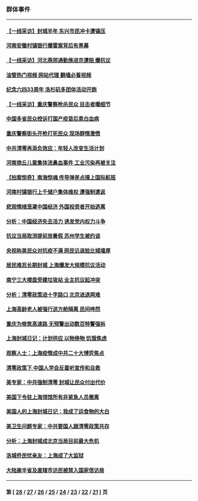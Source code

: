 ### 群体事件
---
#### [【一线采访】封城半年 东兴市民冲卡遭镇压](../../pages/ncid279/n13754277.md?06081245) 
#### [河南安徽村镇银行爆雷案背后有黑幕](../../pages/ncid279/n13754230.md?06081245) 
#### [【一线采访】河北燕郊通勤族进京遭阻 爆抗议](../../pages/ncid279/n13749999.md?06081245) 
#### [油管热门视频 网站代理 翻墙必看视频](http://209.222.30.114:81/youtube.html?06081245)
#### [纪念六四33周年 洛杉矶多团体活动开跑](../../pages/ncid279/n13749760.md?06081245) 
#### [【一线采访】重庆警察枪杀民众 目击者曝细节](../../pages/ncid279/n13749360.md?06081245) 
#### [中国多省民众控诉打国产疫苗后患白血病](../../pages/ncid279/n13748740.md?06081245) 
#### [重庆警察街头开枪打死民众 现场群情激愤](../../pages/ncid279/n13749070.md?06081245) 
#### [中共清零再添负效应：年轻人改变生活计划](../../pages/ncid279/n13748102.md?06081245) 
#### [河南商丘儿童集体流鼻血事件 工业污染再被关注](../../pages/ncid279/n13747065.md?06081245) 
#### [【拍案惊奇】南海惊魂 传导弹差点撞上国际航班](../../pages/ncid279/n13746784.md?06081245) 
#### [河南村镇银行上千储户集体维权 遭强制遣返](../../pages/ncid279/n13743906.md?06081245) 
#### [悲观情绪笼罩中国经济 外国投资者开始逃离](../../pages/ncid279/n13743825.md?06081245) 
#### [分析：中国经济失去活力 诱发党内权力斗争](../../pages/ncid279/n13740219.md?06081245) 
#### [抗议当局取消提前放暑假 苏州学生被约谈](../../pages/ncid279/n13738981.md?06081245) 
#### [央视称美民众对抗疫不满 网民讥讽脸比城墙厚](../../pages/ncid279/n13738685.md?06081245) 
#### [居民难忍长期封城 上海爆发大规模抗议活动](../../pages/ncid279/n13724894.md?06081245) 
#### [南宁三大楼盘旁建垃圾站 业主抗议起冲突](../../pages/ncid279/n13723244.md?06081245) 
#### [分析：清零政策进十字路口 北京进退两难](../../pages/ncid279/n13722760.md?06081245) 
#### [上海高龄老人被强行送方舱隔离 民间哗然](../../pages/ncid279/n13717318.md?06081245) 
#### [重庆为修筑高速路 无预警出动数百特警强拆](../../pages/ncid279/n13716893.md?06081245) 
#### [上海封城日记：计划供应 以物换物 饥饿焦虑](../../pages/ncid279/n13715646.md?06081245) 
#### [观察人士：上海疫情成中共二十大博弈焦点](../../pages/ncid279/n13713349.md?06081245) 
#### [清零政策下 中国人学会反着听宣传和自救](../../pages/ncid279/n13711002.md?06081245) 
#### [美专家：中共强制清零 封城让民众付出代价](../../pages/ncid279/n13709482.md?06081245) 
#### [美国下令驻上海领馆所有非紧急人员撤离](../../pages/ncid279/n13709373.md?06081245) 
#### [美国人的上海封城日记：我成了运食物的大白](../../pages/ncid279/n13707573.md?06081245) 
#### [美卫生问题专家：中共要国人跟清零政策共存](../../pages/ncid279/n13705925.md?06081245) 
#### [分析：上海封城成北京当局目前最大危机](../../pages/ncid279/n13702771.md?06081245) 
#### [洛城侨民忧亲友：上海成了大监狱](../../pages/ncid279/n13693937.md?06081245) 
#### [大陆逾半省及直辖市访民被禁入国家信访局](../../pages/ncid279/n13689201.md?06081245) 

---
#### 第 [ [28](./28.md?06081245) / [27](./27.md?06081245) / [26](./26.md?06081245) / [25](./25.md?06081245) / [24](./24.md?06081245) / [23](./23.md?06081245) / [22](./22.md?06081245) / [21](./21.md?06081245) ] 页

